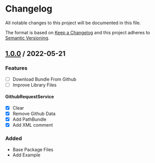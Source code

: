 # Changelog
All notable changes to this project will be documented in this file.

The format is based on [Keep a Changelog](http://keepachangelog.com/en/1.0.0/)
and this project adheres to [Semantic Versioning](http://semver.org/spec/v2.0.0.html).

## [1.0.0] / 2022-05-21
### Features
- [ ] Download Bundle From Github
- [ ] Improve Library Files
#### GithubRequestService
- [x] Clear
- [x] Remove Github Data 
- [x] Add PathBundle
- [x] Add XML comment
### Added
- Base Package Files
- Add Example

[vNext]: ../../compare/1.0.0...HEAD
[1.0.0]: ../../compare/1.0.0